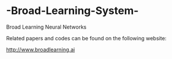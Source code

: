 # -Broad-Learning-System-
Broad Learning Neural Networks

Related papers and codes can be found on the following website:

http://www.broadlearning.ai
